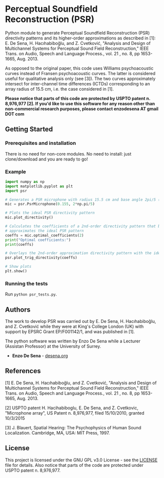 # Perceptual Soundfield Reconstruction (PSR)
Python module to generate Perceptual Soundfield Reconstruction (PSR) directivity patterns and its higher-order approximations as described in [1]: E. De Sena, H. Hacıhabiboğlu, and Z. Cvetković, "Analysis and Design of Multichannel Systems for Perceptual Sound Field Reconstruction," IEEE Trans. on Audio, Speech and Language Process., vol. 21 , no. 8, pp 1653-1665, Aug. 2013.

As opposed to the original paper, this code uses Williams psychoacoustic curves instead of Fransen psychoacoustic curves. The latter is considered useful for qualitative analysis only (see [3]). The two curves approximately intersect for inter-channel time differences (ICTDs) corresponding to an array radius of 15.5 cm, i.e. the case considered in [1]. 

**Please notice that parts of this code are protected by USPTO patent n. 8,976,977 [2]. If you'd like to use this software for any reason other than non-commercial research purposes, please contact enzodesena AT gmail DOT com**


## Getting Started

### Prerequisites and installation

There is no need for non-core modules. No need to install: just clone/download and you are ready to go!

### Example

```python
import numpy as np
import matplotlib.pyplot as plt
import psr

# Generates a PSR microphone with radius 15.5 cm and base angle 2pi/5 (74 deg)
mic = psr.PsrMicrophone(0.155, 2*np.pi/5)

# Plots the ideal PSR directivity pattern
mic.plot_directivity()

# Calculates the coefficients of a 2nd-order directivity pattern that best
# approximates the ideal PSR pattern
coeffs = mic.optimal_coefficients(2)
print("Optimal coefficients:")
print(coeffs)

# Overlays the 2nd-order approximation directivity pattern with the ideal one
psr.plot_trig_directivity(coeffs)

# Show plots
plt.show()
```

### Running the tests

Run `python psr_tests.py`.


## Authors

The work to develop PSR was carried out by E. De Sena, H. Hacıhabiboğlu, and Z. Cvetković while they were at King's College London (UK) with support by EPSRC Grant EP/F001142/1, and was published in [1].

The python software was written by Enzo De Sena while a Lecturer (Assistan Professor) at the University of Surrey. 

* **Enzo De Sena** - [desena.org](https://desena.org)

## References

[1] E. De Sena, H. Hacıhabiboğlu, and Z. Cvetković, "Analysis and Design of Multichannel Systems for Perceptual Sound Field Reconstruction," IEEE Trans. on Audio, Speech and Language Process., vol. 21 , no. 8, pp 1653-1665, Aug. 2013.

[2] USPTO patent H. Hacihabiboglu, E. De Sena, and Z. Cvetkovic, "Microphone array", US Patent n. 8,976,977, filed 15/10/2010, granted 10/3/2015

[3] J. Blauert, Spatial Hearing: The Psychophysics of Human Sound Localization. Cambridge, MA, USA: MIT Press, 1997.


## License

This project is licensed under the GNU GPL v3.0 License - see the [LICENSE](LICENSE) file for details. Also notice that parts of the code are protected under USPTO patent n. 8,976,977.
